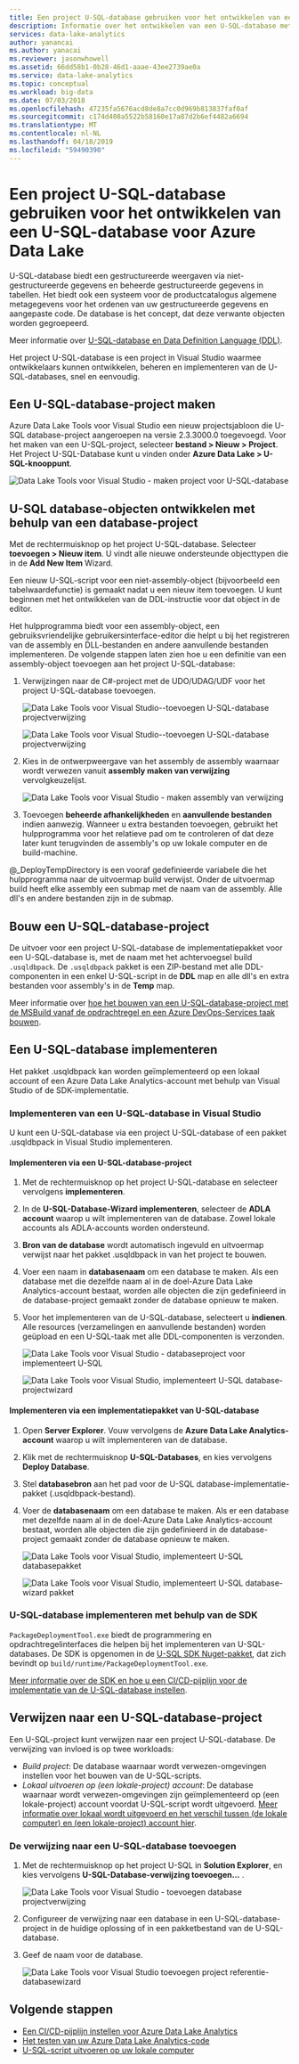```yaml
---
title: Een project U-SQL-database gebruiken voor het ontwikkelen van een U-SQL-database voor Azure Data Lake
description: Informatie over het ontwikkelen van een U-SQL-database met behulp van Azure Data Lake Tools voor Visual Studio.
services: data-lake-analytics
author: yanancai
ms.author: yanacai
ms.reviewer: jasonwhowell
ms.assetid: 66dd58b1-0b28-46d1-aaae-43ee2739ae0a
ms.service: data-lake-analytics
ms.topic: conceptual
ms.workload: big-data
ms.date: 07/03/2018
ms.openlocfilehash: 47235fa5676acd8de8a7cc0d969b813837faf0af
ms.sourcegitcommit: c174d408a5522b58160e17a87d2b6ef4482a6694
ms.translationtype: MT
ms.contentlocale: nl-NL
ms.lasthandoff: 04/18/2019
ms.locfileid: "59490390"
---
```

# <a name="use-a-u-sql-database-project-to-develop-a-u-sql-database-for-azure-data-lake"></a>Een project U-SQL-database gebruiken voor het ontwikkelen van een U-SQL-database voor Azure Data Lake

U-SQL-database biedt een gestructureerde weergaven via niet-gestructureerde gegevens en beheerde gestructureerde gegevens in tabellen. Het biedt ook een systeem voor de productcatalogus algemene metagegevens voor het ordenen van uw gestructureerde gegevens en aangepaste code. De database is het concept, dat deze verwante objecten worden gegroepeerd.

Meer informatie over [U-SQL-database en Data Definition Language (DDL)](/u-sql/data-definition-language-ddl-statements). 

Het project U-SQL-database is een project in Visual Studio waarmee ontwikkelaars kunnen ontwikkelen, beheren en implementeren van de U-SQL-databases, snel en eenvoudig.

## <a name="create-a-u-sql-database-project"></a>Een U-SQL-database-project maken

Azure Data Lake Tools voor Visual Studio een nieuw projectsjabloon die U-SQL database-project aangeroepen na versie 2.3.3000.0 toegevoegd. Voor het maken van een U-SQL-project, selecteer **bestand > Nieuw > Project**. Het Project U-SQL-Database kunt u vinden onder **Azure Data Lake > U-SQL-knooppunt**.

![Data Lake Tools voor Visual Studio - maken project voor U-SQL-database](./media/data-lake-analytics-data-lake-tools-develop-usql-database/data-lake-tools-create-usql-database-project-creation.png) 

## <a name="develop-u-sql-database-objects-by-using-a-database-project"></a>U-SQL database-objecten ontwikkelen met behulp van een database-project

Met de rechtermuisknop op het project U-SQL-database. Selecteer **toevoegen > Nieuw item**. U vindt alle nieuwe ondersteunde objecttypen die in de **Add New Item** Wizard. 

Een nieuw U-SQL-script voor een niet-assembly-object (bijvoorbeeld een tabelwaardefunctie) is gemaakt nadat u een nieuw item toevoegen. U kunt beginnen met het ontwikkelen van de DDL-instructie voor dat object in de editor.

Het hulpprogramma biedt voor een assembly-object, een gebruiksvriendelijke gebruikersinterface-editor die helpt u bij het registreren van de assembly en DLL-bestanden en andere aanvullende bestanden implementeren. De volgende stappen laten zien hoe u een definitie van een assembly-object toevoegen aan het project U-SQL-database:

1.  Verwijzingen naar de C#-project met de UDO/UDAG/UDF voor het project U-SQL-database toevoegen.

    ![Data Lake Tools voor Visual Studio--toevoegen U-SQL-database projectverwijzing](./media/data-lake-analytics-data-lake-tools-develop-usql-database/data-lake-tools-add-project-reference.png) 

    ![Data Lake Tools voor Visual Studio--toevoegen U-SQL-database projectverwijzing](./media/data-lake-analytics-data-lake-tools-develop-usql-database/data-lake-tools-add-project-reference-wizard.png)

2.  Kies in de ontwerpweergave van het assembly de assembly waarnaar wordt verwezen vanuit **assembly maken van verwijzing** vervolgkeuzelijst.

    ![Data Lake Tools voor Visual Studio - maken assembly van verwijzing](./media/data-lake-analytics-data-lake-tools-develop-usql-database/data-lake-tools-create-assembly-from-reference.png)

3.  Toevoegen **beheerde afhankelijkheden** en **aanvullende bestanden** indien aanwezig. Wanneer u extra bestanden toevoegen, gebruikt het hulpprogramma voor het relatieve pad om te controleren of dat deze later kunt terugvinden de assembly's op uw lokale computer en de build-machine. 

@_DeployTempDirectory is een vooraf gedefinieerde variabele die het hulpprogramma naar de uitvoermap build verwijst. Onder de uitvoermap build heeft elke assembly een submap met de naam van de assembly. Alle dll's en andere bestanden zijn in de submap. 
 
## <a name="build-a-u-sql-database-project"></a>Bouw een U-SQL-database-project

De uitvoer voor een project U-SQL-database de implementatiepakket voor een U-SQL-database is, met de naam met het achtervoegsel build `.usqldbpack`. De `.usqldbpack` pakket is een ZIP-bestand met alle DDL-componenten in een enkel U-SQL-script in de **DDL** map en alle dll's en extra bestanden voor assembly's in de **Temp** map.

Meer informatie over [hoe het bouwen van een U-SQL-database-project met de MSBuild vanaf de opdrachtregel en een Azure DevOps-Services taak bouwen](data-lake-analytics-cicd-overview.md).

## <a name="deploy-a-u-sql-database"></a>Een U-SQL-database implementeren

Het pakket .usqldbpack kan worden geïmplementeerd op een lokaal account of een Azure Data Lake Analytics-account met behulp van Visual Studio of de SDK-implementatie. 

### <a name="deploy-a-u-sql-database-in-visual-studio"></a>Implementeren van een U-SQL-database in Visual Studio

U kunt een U-SQL-database via een project U-SQL-database of een pakket .usqldbpack in Visual Studio implementeren.

#### <a name="deploy-through-a-u-sql-database-project"></a>Implementeren via een U-SQL-database-project

1.  Met de rechtermuisknop op het project U-SQL-database en selecteer vervolgens **implementeren**.
2.  In de **U-SQL-Database-Wizard implementeren**, selecteer de **ADLA account** waarop u wilt implementeren van de database. Zowel lokale accounts als ADLA-accounts worden ondersteund.
3.  **Bron van de database** wordt automatisch ingevuld en uitvoermap verwijst naar het pakket .usqldbpack in van het project te bouwen.
4.  Voer een naam in **databasenaam** om een database te maken. Als een database met die dezelfde naam al in de doel-Azure Data Lake Analytics-account bestaat, worden alle objecten die zijn gedefinieerd in de database-project gemaakt zonder de database opnieuw te maken.
5.  Voor het implementeren van de U-SQL-database, selecteert u **indienen**. Alle resources (verzamelingen en aanvullende bestanden) worden geüpload en een U-SQL-taak met alle DDL-componenten is verzonden.

    ![Data Lake Tools voor Visual Studio - databaseproject voor implementeert U-SQL](./media/data-lake-analytics-data-lake-tools-develop-usql-database/data-lake-tools-deploy-usql-database-project.png)

    ![Data Lake Tools voor Visual Studio, implementeert U-SQL database-projectwizard](./media/data-lake-analytics-data-lake-tools-develop-usql-database/data-lake-tools-deploy-usql-database-project-wizard.png)

#### <a name="deploy-through-a-u-sql-database-deployment-package"></a>Implementeren via een implementatiepakket van U-SQL-database

1.  Open **Server Explorer**. Vouw vervolgens de **Azure Data Lake Analytics-account** waarop u wilt implementeren van de database.
2.  Klik met de rechtermuisknop **U-SQL-Databases**, en kies vervolgens **Deploy Database**.
3.  Stel **databasebron** aan het pad voor de U-SQL database-implementatie-pakket (.usqldbpack-bestand).
4.  Voer de **databasenaam** om een database te maken. Als er een database met dezelfde naam al in de doel-Azure Data Lake Analytics-account bestaat, worden alle objecten die zijn gedefinieerd in de database-project gemaakt zonder de database opnieuw te maken.

    ![Data Lake Tools voor Visual Studio, implementeert U-SQL databasepakket](./media/data-lake-analytics-data-lake-tools-develop-usql-database/data-lake-tools-deploy-usql-database-package.png)

    ![Data Lake Tools voor Visual Studio, implementeert U-SQL database-wizard pakket](./media/data-lake-analytics-data-lake-tools-develop-usql-database/data-lake-tools-deploy-usql-database-package-wizard.png)
  
### <a name="deploy-u-sql-database-by-using-the-sdk"></a>U-SQL-database implementeren met behulp van de SDK

`PackageDeploymentTool.exe` biedt de programmering en opdrachtregelinterfaces die helpen bij het implementeren van U-SQL-databases. De SDK is opgenomen in de [U-SQL SDK Nuget-pakket](https://www.nuget.org/packages/Microsoft.Azure.DataLake.USQL.SDK/), dat zich bevindt op `build/runtime/PackageDeploymentTool.exe`.

[Meer informatie over de SDK en hoe u een CI/CD-pijplijn voor de implementatie van de U-SQL-database instellen](data-lake-analytics-cicd-overview.md).

## <a name="reference-a-u-sql-database-project"></a>Verwijzen naar een U-SQL-database-project

Een U-SQL-project kunt verwijzen naar een project U-SQL-database. De verwijzing van invloed is op twee workloads:

- *Build project*: De database waarnaar wordt verwezen-omgevingen instellen voor het bouwen van de U-SQL-scripts. 
- *Lokaal uitvoeren op (een lokale-project) account*: De database waarnaar wordt verwezen-omgevingen zijn geïmplementeerd op (een lokale-project) account voordat U-SQL-script wordt uitgevoerd. [Meer informatie over lokaal wordt uitgevoerd en het verschil tussen (de lokale computer) en (een lokale-project) account hier](data-lake-analytics-data-lake-tools-local-run.md).

### <a name="how-to-add-a-u-sql-database-reference"></a>De verwijzing naar een U-SQL-database toevoegen

1. Met de rechtermuisknop op het project U-SQL in **Solution Explorer**, en kies vervolgens **U-SQL-Database-verwijzing toevoegen...** .

    ![Data Lake Tools voor Visual Studio - toevoegen database projectverwijzing](./media/data-lake-analytics-data-lake-tools-develop-usql-database/data-lake-tools-add-database-project-reference.png)

2. Configureer de verwijzing naar een database in een U-SQL-database-project in de huidige oplossing of in een pakketbestand van de U-SQL-database.
3. Geef de naam voor de database.

    ![Data Lake Tools voor Visual Studio toevoegen project referentie-databasewizard](./media/data-lake-analytics-data-lake-tools-develop-usql-database/data-lake-tools-add-database-project-reference-wizard.png)

## <a name="next-steps"></a>Volgende stappen

- [Een CI/CD-pijplijn instellen voor Azure Data Lake Analytics](data-lake-analytics-cicd-overview.md)
- [Het testen van uw Azure Data Lake Analytics-code](data-lake-analytics-cicd-test.md)
- [U-SQL-script uitvoeren op uw lokale computer](data-lake-analytics-data-lake-tools-local-run.md)
